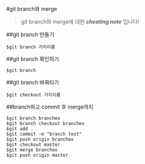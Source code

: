 #git branch와 merge  
>git branch와 merge에 대한 ***cheating note*** 입니다!  
  
##git branch 만들기  
```
$git branch 가지이름  

```  

##git branch 확인하기
```
$git branch  
```
  
##git branch 바꿔타기
```
$git checkout 가지이름
```
##branch파고 commit 후 merge까지 
```
$git branch branchex  
$git branch checkout branchex  
$git add .  
$git commit -m "branch text"  
$git push origin branchex  
$git checkout master  
$git merge branchex  
$git push origin master  
```

